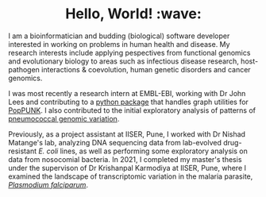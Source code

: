 <h1 align="center">Hello, World! :wave:</h1>

I am a bioinformatician and budding (biological) software developer interested in working on problems in human health and disease. My research interests include applying pespectives from functional genomics and evolutionary biology to areas such as infectious disease research, host-pathogen interactions & coevolution, human genetic disorders and cancer genomics. 

I was most recently a research intern at EMBL-EBI, working with Dr John Lees and contributing to a [python package](https://github.com/bacpop/pp-netlib) that handles graph utilities for [PopPUNK](https://github.com/bacpop/PopPUNK). I also contributed to the initial exploratory analysis of patterns of [pneumococcal genomic variation](https://www.bacpop.org/blog/mutspect/).  

Previously, as a project assistant at IISER, Pune, I worked with Dr Nishad Matange's lab, analyzing DNA sequencing data from lab-evolved drug-resistant *E. coli* lines, as well as performing some exploratory analysis on data from nosocomial bacteria. In 2021, I completed my master's thesis under the supervison of Dr Krishanpal Karmodiya at IISER, Pune, where I examined the landscape of transcriptomic variation in the malaria parasite, [*Plasmodium falciparum*](https://doi.org/10.1093/nargab/lqac036). 




[^1]: Read more [here]()

<!---
bruhad-dave/bruhad-dave is a ✨ special ✨ repository because its `README.md` (this file) appears on your GitHub profile.
You can click the Preview link to take a look at your changes.
--->
